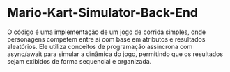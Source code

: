 # Mario-Kart-Simulator-Back-End
O código é uma implementação de um jogo de corrida simples, onde personagens competem entre si com base em atributos e resultados aleatórios. Ele utiliza conceitos de programação assíncrona com async/await para simular a dinâmica do jogo, permitindo que os resultados sejam exibidos de forma sequencial e organizada. 
